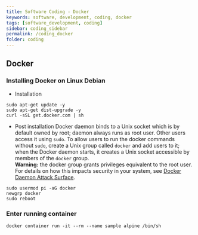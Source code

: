 ```yaml
---
title: Software Coding - Docker
keywords: software, development, coding, docker
tags: [software_development, coding]
sidebar: coding_sidebar
permalink: /coding_docker
folder: coding
---
```


## Docker

### Installing Docker on Linux Debian

- Installation

```
sudo apt-get update -y
sudo apt-get dist-upgrade -y
curl -sSL get.docker.com | sh
```

- Post installation
  Docker daemon binds to a Unix socket which is by default owned by root; 
  daemon always runs as root user. Other users access it using `sudo`.
  To allow users to run the docker commands without `sudo`, create a Unix group
  called `docker` and add users to it; when the Docker daemon starts, it creates 
  a Unix socket accessible by members of the `docker` group.  
  **Warning:** the docker group grants privileges equivalent to the root user. 
  For details on how this impacts security in your system, see 
  [Docker Daemon Attack Surface](https://docs.docker.com/engine/security/security/#docker-daemon-attack-surface).

```
sudo usermod pi -aG docker
newgrp docker
sudo reboot
```

### Enter running container

```
docker container run -it --rm --name sample alpine /bin/sh
```

